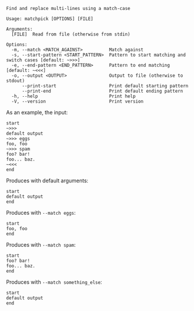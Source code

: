 ```
Find and replace multi-lines using a match-case

Usage: matchpick [OPTIONS] [FILE]

Arguments:
  [FILE]  Read from file (otherwise from stdin)

Options:
  -m, --match <MATCH_AGAINST>          Match against
  -s, --start-pattern <START_PATTERN>  Pattern to start matching and switch cases [default: ~>>>]
  -e, --end-pattern <END_PATTERN>      Pattern to end matching [default: ~<<<]
  -o, --output <OUTPUT>                Output to file (otherwise to stdout)
      --print-start                    Print default starting pattern
      --print-end                      Print default ending pattern
  -h, --help                           Print help
  -V, --version                        Print version
```

As an example, the input:
```
start
~>>>
default output
~>>> eggs
foo, foo
~>>> spam
foo? bar!
foo... baz.
~<<<
end
```
Produces with default arguments:
```
start
default output
end
```
Produces with `--match eggs`:
```
start
foo, foo
end
```
Produces with `--match spam`:
```
start
foo? bar!
foo... baz.
end
```
Produces with `--match something_else`:
```
start
default output
end
```
